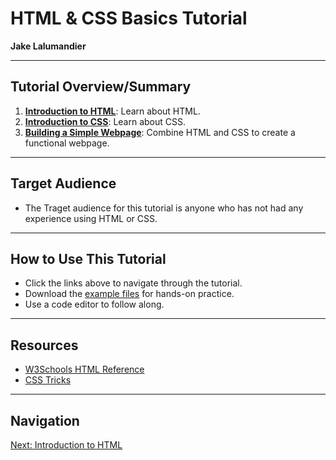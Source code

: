 # HTML & CSS Basics Tutorial

**Jake Lalumandier**

---

## **Tutorial Overview/Summary**
1. **[Introduction to HTML](01-html.md)**: Learn about HTML.  
2. **[Introduction to CSS](02-css.md)**: Learn about CSS.  
3. **[Building a Simple Webpage](03-webpage.md)**: Combine HTML and CSS to create a functional webpage.  

---

## **Target Audience**
- The Traget audience for this tutorial is anyone who has not had any experience using HTML or CSS.

---

## **How to Use This Tutorial**
- Click the links above to navigate through the tutorial.
- Download the [example files](assets/) for hands-on practice.
- Use a code editor to follow along.

---

## **Resources**
- [W3Schools HTML Reference](https://www.w3schools.com/html/)
- [CSS Tricks](https://css-tricks.com/)

---

## **Navigation**
[Next: Introduction to HTML](01-html.md)
